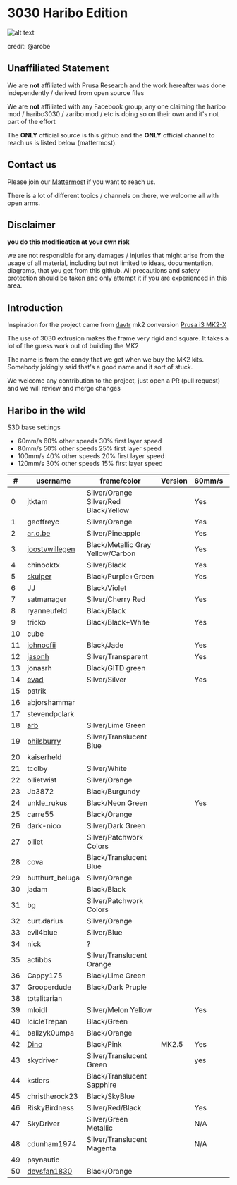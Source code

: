 # 3030 Haribo Edition

![alt text][teaser]

[teaser]: http://i.imgur.com/pz1YWP5.jpg "3030 Haribo Edition in Black"

credit: @arobe

## Unaffiliated Statement

We are **not** affiliated with Prusa Research and the work hereafter was done independently / derived from open source files

We are **not** affiliated with any Facebook group, any one claiming the haribo mod / haribo3030 / zaribo mod / etc is doing so on their own and it's not part of the effort

The **ONLY** official source is this github and the **ONLY** official channel to reach us is listed below (mattermost).  

## Contact us

Please join our [Mattermost](http://3dprinting.community) if you want to reach us.

There is a lot of different topics / channels on there, we welcome all with open arms.

## Disclaimer

**you do this modification at your own risk**

we are not responsible for any damages / injuries that might arise from the usage of all material, including but not limited to ideas, documentation, diagrams, that you get from this github.  All precautions and safety protection should be taken and only attempt it if you are experienced in this area.

## Introduction
Inspiration for the project came from [davtr](http://www.thingiverse.com/davtr/about) mk2 conversion [Prusa i3 MK2-X](http://www.thingiverse.com/thing:1692666)

The use of 3030 extrusion makes the frame very rigid and square.  It takes a lot of the guess work out of building the MK2

The name is from the candy that we get when we buy the MK2 kits.  Somebody jokingly said that's a good name and it sort of stuck.

We welcome any contribution to the project, just open a PR (pull request) and we will review and merge changes

## Haribo in the wild

S3D base settings

- 60mm/s 60% other speeds 30% first layer speed
- 80mm/s 50% other speeds 25% first layer speed
- 100mm/s 40% other speeds 20% first layer speed
- 120mm/s 30% other speeds 15% first layer speed

|\#|username|frame/color|Version|60mm/s|80mm/s|>100mm/s|
|-----|-----|-----|-----|-----|-----|-----|
|0|jtktam|Silver/Orange<br/>Silver/Red<br/>Black/Yellow||Yes|Yes|Yes|
|1|geoffreyc|Silver/Orange||Yes|Yes|Yes|
|2|[ar.o.be](http://imgur.com/a/lWbZ5)|Silver/Pineapple||Yes|Yes|Yes|
|3|[joostvwillegen](http://imgur.com/a/RYOfm)|Black/Metallic Gray<br/>Yellow/Carbon||Yes|Yes|Yes|
|4|chinooktx|Silver/Black||Yes|Yes|Yes|
|5|[skuiper](http://imgur.com/a/5j4W8)|Black/Purple+Green||Yes|Yes||
|6|JJ|Black/Violet|||||
|7|satmanager|Silver/Cherry Red||Yes|Yes||
|8|ryanneufeld|Black/Black|||||
|9|tricko|Black/Black+White||Yes|Yes|Yes|
|10|cube||||||
|11|[johnocfii](http://imgur.com/a/TPEzO)|Black/Jade||Yes|||
|12|[jasonh](http://imgur.com/a/vpMrx)|Silver/Transparent||Yes|Yes|Yes|
|13|jonasrh|Black/GITD green|||||
|14|[evad](http://imgur.com/a/PWNlf)|Silver/Silver||Yes|Yes|Yes|
|15|patrik||||||
|16|abjorshammar||||||
|17|stevendpclark||||||
|18|[arb](http://imgur.com/a/QF9FW)|Silver/Lime Green|||||
|19|[philsburry](http://imgur.com/a/lQyBh)|Silver/Translucent Blue|||||
|20|kaiserheld||||||
|21|tcolby|Silver/White|||||
|22|ollietwist|Silver/Orange|||||
|23|Jb3872|Black/Burgundy|||||
|24|unkle_rukus|Black/Neon Green||Yes|Yes|Yes|
|25|carre55|Black/Orange|||||
|26|dark-nico|Silver/Dark Green|||||
|27|olliet|Silver/Patchwork Colors|||||
|28|cova|Black/Translucent Blue|||||
|29|butthurt_beluga|Silver/Orange|||||
|30|jadam|Black/Black|||||
|31|bg|Silver/Patchwork Colors|||||
|32|curt.darius|Silver/Orange|||||
|33|evil4blue|Silver/Blue|||||
|34|nick|?|||||
|35|actibbs|Silver/Translucent Orange|||||
|36|Cappy175|Black/Lime Green|||||
|37|Grooperdude|Black/Dark Pruple|||||
|38|totalitarian||||||
|39|mloidl|Silver/Melon Yellow||Yes|Yes|Yes|
|40|IcicleTrepan|Black/Green|||||
|41|ballzyk0umpa|Black/Orange|||||
|42|[Dino](https://i.imgur.com/nfYLiFp.jpg)|Black/Pink|MK2.5|Yes|Yes|Yes|
|43|skydriver|Silver/Translucent Green||yes|yes|yes|
|44|kstiers|Black/Translucent Sapphire|||||
|45|christherock23|Black/SkyBlue||||
|46|RiskyBirdness|Silver/Red/Black||Yes|Yes|Yes|
|47|SkyDriver|Silver/Green Metallic||N/A|N/A|N/A|   
|48|cdunham1974|Silver/Translucent Magenta||N/A|N/A|N/A| 
|49|psynautic||||||
|50|[devsfan1830](https://imgur.com/gallery/Fj866qR)|Black/Orange||||| 
